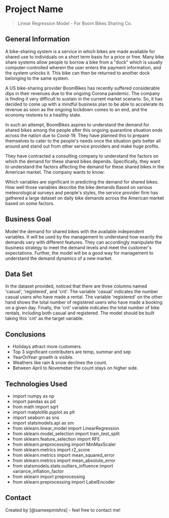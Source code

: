 # Project Name
> Linear Regression Model - For Boom Bikes Sharing Co.


## General Information

A bike-sharing system is a service in which bikes are made available for shared use to individuals on a short term basis for a price or free. Many bike share systems allow people to borrow a bike from a "dock" which is usually computer-controlled wherein the user enters the payment information, and the system unlocks it. This bike can then be returned to another dock belonging to the same system.


A US bike-sharing provider BoomBikes has recently suffered considerable dips in their revenues due to the ongoing Corona pandemic. The company is finding it very difficult to sustain in the current market scenario. So, it has decided to come up with a mindful business plan to be able to accelerate its revenue as soon as the ongoing lockdown comes to an end, and the economy restores to a healthy state. 


In such an attempt, BoomBikes aspires to understand the demand for shared bikes among the people after this ongoing quarantine situation ends across the nation due to Covid-19. They have planned this to prepare themselves to cater to the people's needs once the situation gets better all around and stand out from other service providers and make huge profits.


They have contracted a consulting company to understand the factors on which the demand for these shared bikes depends. Specifically, they want to understand the factors affecting the demand for these shared bikes in the American market. The company wants to know:

Which variables are significant in predicting the demand for shared bikes.
How well those variables describe the bike demands
Based on various meteorological surveys and people's styles, the service provider firm has gathered a large dataset on daily bike demands across the American market based on some factors. 


## Business Goal

Model the demand for shared bikes with the available independent variables. It will be used by the management to understand how exactly the demands vary with different features. They can accordingly manipulate the business strategy to meet the demand levels and meet the customer's expectations. Further, the model will be a good way for management to understand the demand dynamics of a new market. 

## Data Set

In the dataset provided, noticed that there are three columns named 'casual', 'registered', and 'cnt'. The variable 'casual' indicates the number casual users who have made a rental. The variable 'registered' on the other hand shows the total number of registered users who have made a booking on a given day. Finally, the 'cnt' variable indicates the total number of bike rentals, including both casual and registered. 
The model should be built taking this 'cnt' as the target variable.

<!-- You don't have to answer all the questions - just the ones relevant to your project. -->

## Conclusions
- Holidays attract more customers.
- Top 3 significant contributers are temp, summar and sep
- YearOnYear growth is visible.
- Weathers like rain & snow declines the count.
- Between April to Novemeber the count stays on higher side.


<!-- You don't have to answer all the questions - just the ones relevant to your project. -->


## Technologies Used
- import numpy as np
- import pandas as pd
- from math import sqrt
- import matplotlib.pyplot as plt
- import seaborn as sns
- import statsmodels.api as sm
- from sklearn.linear_model import LinearRegression
- from sklearn.model_selection import train_test_split
- from sklearn.feature_selection import RFE
- from sklearn.preprocessing import MinMaxScaler
- from sklearn.metrics import r2_score
- from sklearn.metrics import mean_squared_error
- from sklearn.metrics import mean_absolute_error
- from statsmodels.stats.outliers_influence import variance_inflation_factor
- from sklearn import preprocessing
- from sklearn.preprocessing import LabelEncoder

<!-- As the libraries versions keep on changing, it is recommended to mention the version of library used in this project -->


## Contact
Created by [@sameepmishra] - feel free to contact me!